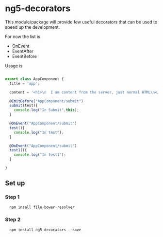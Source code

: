 # ng5-decorators
This module/package will provide few useful decorators that can be used to speed up the development.

For now the list is
  - OnEvent
  - EventAfter
  - EventBefore

Usage is

```javascript

export class AppComponent {
  title = 'app';

  content = '<h1>\n  I am content from the server, just normal HTML\n</h1>\n<my-component name="hello">I am the projected content!</my-component>';

  @EmitBefore("AppComponent/submit")
  submit(test){
    console.log("In Submit",this);
  }

  @OnEvent("AppComponent/submit")
  test(){
    console.log("In test");
  }

  @OnEvent("AppComponent/submit")
  test1(){
    console.log("In test1");
  }

}

```

## Set up

### Step 1
```javascript
  npm insall file-bower-resolver
```

### Step 2
```
  npm install ng5-decorators --save

```

